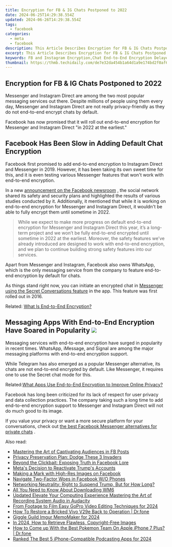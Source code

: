 ```yaml
---
title: Encryption for FB & IG Chats Postponed to 2022
date: 2024-06-25T14:29:38.554Z
updated: 2024-06-26T14:29:38.554Z
tags:
  - facebook
categories:
  - meta
  - facebook
description: This Article Describes Encryption for FB & IG Chats Postponed to 2022
excerpt: This Article Describes Encryption for FB & IG Chats Postponed to 2022
keywords: FB and Instagram Encryption,Chat End-to-End Encryption Delayed,Instagram Security Update 2022,Social Media Encryption Trends,Meta Security Changes 2022,Privacy Impact of Encryption Delay,End-to-End Chat Security Postponement
thumbnail: https://thmb.techidaily.com/de7e32da454b1a64d1a9e174bd2f0af6c1c09ee741804b69375cf4ed02faf5de.jpg
---
```


## Encryption for FB & IG Chats Postponed to 2022

 Messenger and Instagram Direct are among the two most popular messaging services out there. Despite millions of people using them every day, Messenger and Instagram Direct are not really privacy-friendly as they do not end-to-end encrypt chats by default.

 Facebook has now promised that it will roll out end-to-end encryption for Messenger and Instagram Direct "in 2022 at the earliest."

## Facebook Has Been Slow in Adding Default Chat Encryption

 Facebook first promised to add end-to-end encryption to Instagram Direct and Messenger in 2019\. However, it has been taking its own sweet time for this, and it is even testing various Messenger features that won't work with end-to-end encryption.

 In a new [announcement on the Facebook newsroom](https://about.fb.com/news/2021/04/messenger-policy-workshop-future-of-private-messaging/) , the social network shared its safety and security plans and highlighted the results of various studies conducted by it. Additionally, it mentioned that while it is working on end-to-end encryption for Messenger and Instagram Direct, it wouldn't be able to fully encrypt them until sometime in 2022.

> While we expect to make more progress on default end-to-end encryption for Messenger and Instagram Direct this year, it’s a long-term project and we won’t be fully end-to-end encrypted until sometime in 2022 at the earliest. Moreover, the safety features we’ve already introduced are designed to work with end-to-end encryption, and we plan to continue building strong safety features into our services.

 Apart from Messenger and Instagram, Facebook also owns WhatsApp, which is the only messaging service from the company to feature end-to-end encryption by default for chats.

 As things stand right now, you can initiate an encrypted chat in [Messenger using the Secret Conversations feature](https://www.makeuseof.com/tag/enjoy-secret-facebook-messenger-conversations/) in the app. This feature was first rolled out in 2016.

 Related: [What Is End-to-End Encryption?](https://www.makeuseof.com/what-is-end-to-end-encryption/)

## Messaging Apps With End-to-End Encryption Have Soared in Popularity ![](https://static1.makeuseofimages.com/wordpress/wp-content/uploads/2020/11/messenger-on-a-phone.png)

 Messaging services with end-to-end encryption have surged in popularity in recent times. WhatsApp, iMessage, and Signal are among the major messaging platforms with end-to-end encryption support.

 While Telegram has also emerged as a popular Messenger alternative, its chats are not end-to-end encrypted by default. Like Messenger, it requires one to use the Secret chat mode for this.

 Related:[What Apps Use End-to-End Encryption to Improve Online Privacy?](https://www.makeuseof.com/apps-use-end-to-end-encryption/)

 Facebook has long been criticized for its lack of respect for user privacy and data collection practices. The company taking such a long time to add end-to-end encryption support to Messenger and Instagram Direct will not do much good to its image.

 If you value your privacy or want a more secure platform for your conversations, check out [the best Facebook Messenger alternatives for private chats](https://www.makeuseof.com/tag/facebook-messenger-alternatives/) .


<ins class="adsbygoogle"
     style="display:block"
     data-ad-format="autorelaxed"
     data-ad-client="ca-pub-7571918770474297"
     data-ad-slot="1223367746"></ins>



<ins class="adsbygoogle"
     style="display:block"
     data-ad-client="ca-pub-7571918770474297"
     data-ad-slot="8358498916"
     data-ad-format="auto"
     data-full-width-responsive="true"></ins>

<span class="atpl-alsoreadstyle">Also read:</span>
<div><ul>
<li><a href="https://facebook.techidaily.com/mastering-the-art-of-captivating-audiences-in-fb-posts/"><u>Mastering the Art of Captivating Audiences in FB Posts</u></a></li>
<li><a href="https://facebook.techidaily.com/privacy-preservation-plan-dodge-these-3-invaders/"><u>Privacy Preservation Plan: Dodge These 3 Invaders</u></a></li>
<li><a href="https://facebook.techidaily.com/beyond-the-clickbait-exposing-truth-in-facebook-lore/"><u>Beyond the Clickbait: Exposing Truth in Facebook Lore</u></a></li>
<li><a href="https://facebook.techidaily.com/metas-decision-to-reactivate-trumps-accounts/"><u>Meta's Decision to Reactivate Trump's Accounts</u></a></li>
<li><a href="https://facebook.techidaily.com/making-a-mark-with-high-res-images-on-facebook/"><u>Making a Mark with High-Res Images on Facebook</u></a></li>
<li><a href="https://facebook.techidaily.com/navigate-two-factor-woes-in-facebook-wo-phones/"><u>Navigate Two-Factor Woes in Facebook W/O Phones</u></a></li>
<li><a href="https://facebook.techidaily.com/networking-neutrality-right-to-suspend-trump-but-for-how-long/"><u>Networking Neutrality: Right to Suspend Trump, But for How Long?</u></a></li>
<li><a href="https://extra-tips.techidaily.com/all-you-need-to-know-about-downloading-wm6/"><u>All You Need to Know About Downloading WM6</u></a></li>
<li><a href="https://audio-editing.techidaily.com/updated-elevate-your-computing-experience-mastering-the-art-of-recording-system-audio-in-audacity/"><u>Updated Elevate Your Computing Experience Mastering the Art of Recording System Audio in Audacity</u></a></li>
<li><a href="https://ai-driven-video-production.techidaily.com/from-footage-to-film-easy-gopro-video-editing-techniques-for-2024/"><u>From Footage to Film Easy GoPro Video Editing Techniques for 2024</u></a></li>
<li><a href="https://howto.techidaily.com/how-to-restore-a-bricked-vivo-v29e-back-to-operation-drfone-by-drfone-fix-android-problems-fix-android-problems/"><u>How To Restore a Bricked Vivo V29e Back to Operation | Dr.fone</u></a></li>
<li><a href="https://some-knowledge.techidaily.com/giggle-guild-imgur-memomaker-for-2024/"><u>Giggle Guild  Imgur MemoMaker for 2024</u></a></li>
<li><a href="https://some-techniques.techidaily.com/in-2024-how-to-retrieve-flawless-copyright-free-images/"><u>In 2024, How to Retrieve Flawless, Copyright-Free Images</u></a></li>
<li><a href="https://ios-pokemon-go.techidaily.com/how-to-come-up-with-the-best-pokemon-team-on-apple-iphone-7-plus-drfone-by-drfone-virtual-ios/"><u>How to Come up With the Best Pokemon Team On Apple iPhone 7 Plus? | Dr.fone</u></a></li>
<li><a href="https://extra-approaches.techidaily.com/ranked-the-best-5-iphone-compatible-podcasting-apps-for-2024/"><u>Ranked  The Best 5 iPhone-Compatible Podcasting Apps for 2024</u></a></li>
</ul></div>

